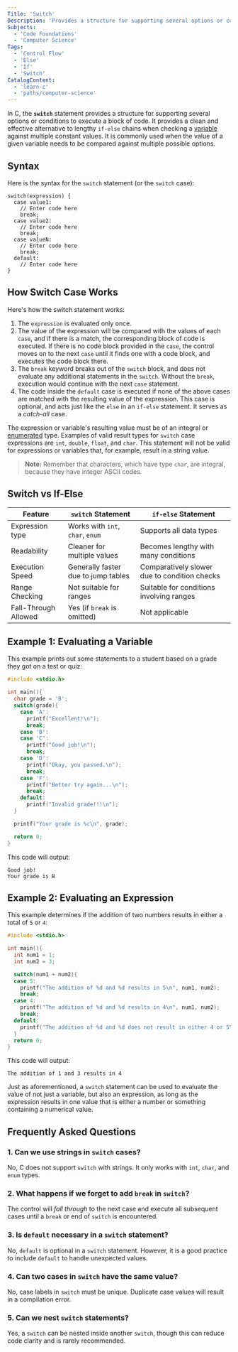```yaml
---
Title: 'Switch'
Description: 'Provides a structure for supporting several options or conditions to execute a block of code.'
Subjects:
  - 'Code Foundations'
  - 'Computer Science'
Tags:
  - 'Control Flow'
  - 'Else'
  - 'If'
  - 'Switch'
CatalogContent:
  - 'learn-c'
  - 'paths/computer-science'
---
```


In C, the **`switch`** statement provides a structure for supporting several options or conditions to execute a block of code. It provides a clean and effective alternative to lengthy `if-else` chains when checking a [variable](https://www.codecademy.com/resources/docs/c/variables) against multiple constant values. It is commonly used when the value of a given variable needs to be compared against multiple possible options.

## Syntax

Here is the syntax for the `switch` statement (or the `switch` case):

```pseudo
switch(expression) {
  case value1:
    // Enter code here
    break;
  case value2:
    // Enter code here
    break;
  case valueN:
    // Enter code here
    break;
  default:
    // Enter code here
}
```

## How Switch Case Works

Here's how the switch statement works:

1. The `expression` is evaluated only once.
2. The value of the expression will be compared with the values of each `case`, and if there is a match, the corresponding block of code is executed. If there is no code block provided in the `case`, the control moves on to the next `case` until it finds one with a code block, and executes the code block there.
3. The `break` keyword breaks out of the `switch` block, and does not evaluate any additional statements in the `switch`. Without the `break`, execution would continue with the next `case` statement.
4. The code inside the `default` case is executed if none of the above cases are matched with the resulting value of the expression. This case is optional, and acts just like the `else` in an `if-else` statement. It serves as a _catch-all_ case.

The expression or variable's resulting value must be of an integral or [enumerated](https://www.codecademy.com/resources/docs/c/enums) type. Examples of valid result types for `switch` case expressions are `int`, `double`, `float`, and `char`. This statement will not be valid for expressions or variables that, for example, result in a string value.

> **Note:** Remember that characters, which have type `char`, are integral, because they have integer ASCII codes.

## Switch vs If-Else

| **Feature**          | **`switch` Statement**              | **`if-else` Statement**                      |
| -------------------- | ----------------------------------- | -------------------------------------------- |
| Expression type      | Works with `int`, `char`, `enum`    | Supports all data types                      |
| Readability          | Cleaner for multiple values         | Becomes lengthy with many conditions         |
| Execution Speed      | Generally faster due to jump tables | Comparatively slower due to condition checks |
| Range Checking       | Not suitable for ranges             | Suitable for conditions involving ranges     |
| Fall-Through Allowed | Yes (if `break` is omitted)         | Not applicable                               |

## Example 1: Evaluating a Variable

This example prints out some statements to a student based on a grade they got on a test or quiz:

```c
#include <stdio.h>

int main(){
  char grade = 'B';
  switch(grade){
    case 'A':
      printf("Excellent!\n");
      break;
    case 'B':
    case 'C':
      printf("Good job!\n");
      break;
    case 'D':
      printf("Okay, you passed.\n");
      break;
    case 'F':
      printf("Better try again...\n");
      break;
    default:
      printf("Invalid grade!!!\n");
  }

  printf("Your grade is %c\n", grade);

  return 0;
}
```

This code will output:

```shell
Good job!
Your grade is B
```

## Example 2: Evaluating an Expression

This example determines if the addition of two numbers results in either a total of `5` or `4`:

```c
#include <stdio.h>

int main(){
  int num1 = 1;
  int num2 = 3;

  switch(num1 + num2){
  case 5:
    printf("The addition of %d and %d results in 5\n", num1, num2);
    break;
  case 4:
    printf("The addition of %d and %d results in 4\n", num1, num2);
    break;
  default:
    printf("The addition of %d and %d does not result in either 4 or 5\n", num1, num2);
  }
  return 0;
}
```

This code will output:

```shell
The addition of 1 and 3 results in 4
```

Just as aforementioned, a `switch` statement can be used to evaluate the value of not just a variable, but also an expression, as long as the expression results in one value that is either a number or something containing a numerical value.

## Frequently Asked Questions

### 1. Can we use strings in `switch` cases?

No, C does not support `switch` with strings. It only works with `int`, `char`, and `enum` types.

### 2. What happens if we forget to add `break` in `switch`?

The control will _fall through_ to the next case and execute all subsequent cases until a `break` or end of `switch` is encountered.

### 3. Is `default` necessary in a `switch` statement?

No, `default` is optional in a `switch` statement. However, it is a good practice to include `default` to handle unexpected values.

### 4. Can two cases in `switch` have the same value?

No, case labels in `switch` must be unique. Duplicate case values will result in a compilation error.

### 5. Can we nest `switch` statements?

Yes, a `switch` can be nested inside another `switch`, though this can reduce code clarity and is rarely recommended.
